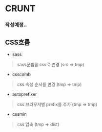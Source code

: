 # CRUNT

### 작성예정..

## CSS흐름
- sass
> sass문법을 css로 변경 (src => tmp)
- csscomb
> css 속성 순서를 변경 (tmp => tmp)
- autoprefixer
> css 브라우저별 prefix를 추가 (tmp => tmp)
- cssmin
> css 압축 (tmp => dist)
